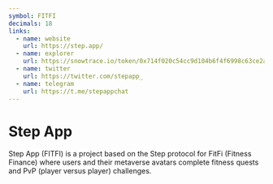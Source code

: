 ```yaml
---
symbol: FITFI
decimals: 18
links:
  - name: website
    url: https://step.app/
  - name: explorer
    url: https://snowtrace.io/token/0x714f020c54cc9d104b6f4f6998c63ce2a31d1888
  - name: twitter
    url: https://twitter.com/stepapp_
  - name: telegram
    url: https://t.me/stepappchat
---
```


# Step App

Step App (FITFI) is a project based on the Step protocol for FitFi (Fitness Finance) where users and their metaverse avatars complete fitness quests and PvP (player versus player) challenges.
